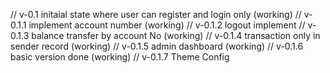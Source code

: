 // v-0.1 initaial state where user can register and login only (working)
// v-0.1.1 implement account number (working)
// v-0.1.2 logout implement
// v-0.1.3 balance transfer by account No (working)
// v-0.1.4 transaction only in sender record (working)
// v-0.1.5 admin dashboard (working)
// v-0.1.6 basic version done (working)
// v-0.1.7 Theme Config
